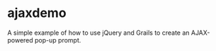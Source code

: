 ajaxdemo
========

A simple example of how to use jQuery and Grails to create an AJAX-powered pop-up prompt.